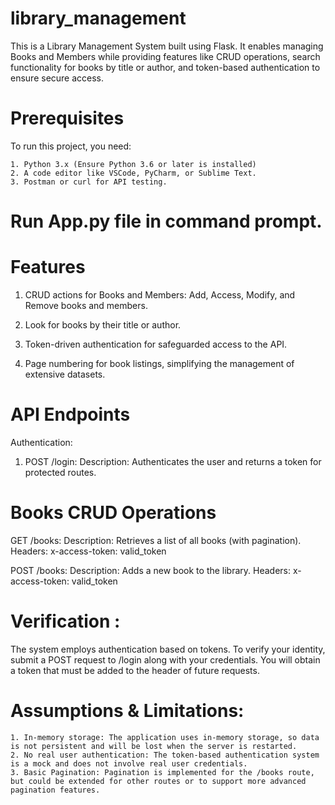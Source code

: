 # library_management
This is a Library Management System built using Flask. It enables managing Books and Members while providing features like CRUD operations, search functionality for books by title or author, and token-based authentication to ensure secure access.

# Prerequisites

  To run this project, you need:

    1. Python 3.x (Ensure Python 3.6 or later is installed)
    2. A code editor like VSCode, PyCharm, or Sublime Text.
    3. Postman or curl for API testing.


# Run App.py file in command prompt.

# Features

1. CRUD actions for Books and Members: Add, Access, Modify, and Remove books and members.

2. Look for books by their title or author.

3. Token-driven authentication for safeguarded access to the API.

4. Page numbering for book listings, simplifying the management of extensive datasets.



# API Endpoints

Authentication: 

  1. POST /login: Description: Authenticates the user and returns a token for protected routes.

# Books CRUD Operations

GET /books: Description: Retrieves a list of all books (with pagination).
Headers: x-access-token: valid_token  

POST /books: Description: Adds a new book to the library.
Headers: x-access-token: valid_token


# Verification :

   The system employs authentication based on tokens. To verify your identity, submit a POST request to /login along with your credentials. You will obtain a token that must be added to the header of future requests. 

# Assumptions & Limitations: 
    1. In-memory storage: The application uses in-memory storage, so data is not persistent and will be lost when the server is restarted.
    2. No real user authentication: The token-based authentication system is a mock and does not involve real user credentials.
    3. Basic Pagination: Pagination is implemented for the /books route, but could be extended for other routes or to support more advanced pagination features.
